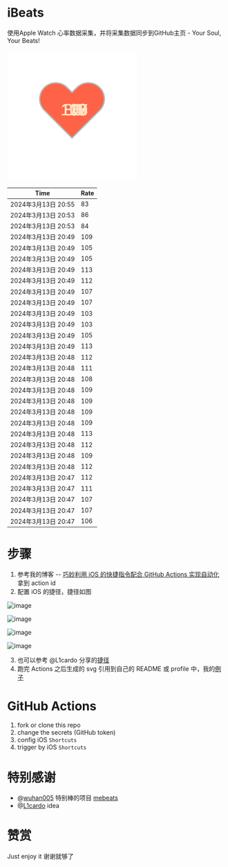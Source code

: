 # iBeats
使用Apple Watch 心率数据采集，并将采集数据同步到GitHub主页 - Your Soul, Your Beats!

![](./files/heart.svg)

<!--START_SECTION:my_heart_rate-->
| Time | Rate | 
 | ---- | ---- | 
| 2024年3月13日 20:55 | 83 |
| 2024年3月13日 20:53 | 86 |
| 2024年3月13日 20:53 | 84 |
| 2024年3月13日 20:49 | 109 |
| 2024年3月13日 20:49 | 105 |
| 2024年3月13日 20:49 | 105 |
| 2024年3月13日 20:49 | 113 |
| 2024年3月13日 20:49 | 112 |
| 2024年3月13日 20:49 | 107 |
| 2024年3月13日 20:49 | 107 |
| 2024年3月13日 20:49 | 103 |
| 2024年3月13日 20:49 | 103 |
| 2024年3月13日 20:49 | 105 |
| 2024年3月13日 20:49 | 113 |
| 2024年3月13日 20:48 | 112 |
| 2024年3月13日 20:48 | 111 |
| 2024年3月13日 20:48 | 108 |
| 2024年3月13日 20:48 | 109 |
| 2024年3月13日 20:48 | 109 |
| 2024年3月13日 20:48 | 109 |
| 2024年3月13日 20:48 | 109 |
| 2024年3月13日 20:48 | 113 |
| 2024年3月13日 20:48 | 112 |
| 2024年3月13日 20:48 | 109 |
| 2024年3月13日 20:48 | 112 |
| 2024年3月13日 20:47 | 112 |
| 2024年3月13日 20:47 | 111 |
| 2024年3月13日 20:47 | 107 |
| 2024年3月13日 20:47 | 107 |
| 2024年3月13日 20:47 | 106 |

<!--END_SECTION:my_heart_rate-->

# 步骤
1. 参考我的博客 -- [巧妙利用 iOS 的快捷指令配合 GitHub Actions 实现自动化](https://github.com/yihong0618/gitblog/issues/198) 拿到 action id
2. 配置 iOS 的捷径，捷径如图

![image](https://user-images.githubusercontent.com/15976103/122154218-0db0b480-ce97-11eb-93bb-5aec07c558dc.png)

![image](https://user-images.githubusercontent.com/15976103/122154236-186b4980-ce97-11eb-8e4b-70551a0391ae.png)

![image](https://user-images.githubusercontent.com/15976103/122154268-2d47dd00-ce97-11eb-902e-3acf292265a9.png)

![image](https://user-images.githubusercontent.com/15976103/122174055-fa144680-ceb4-11eb-9be2-3eb83cd516f7.png)

3. 也可以参考 @L1cardo 分享的[捷径](https://www.icloud.com/shortcuts/6ab6047b459c41ad822ad6b94b1c03d4)
4. 跑完 Actions 之后生成的 svg 引用到自己的 README 或 profile 中，我的[例子](https://github.com/yihong0618) 

# GitHub Actions

1. fork or clone this repo
2. change the secrets (GitHub token)
3. config iOS `Shortcuts` 
4. trigger by iOS `Shortcuts`

# 特别感谢
- @[wuhan005](https://github.com/wuhan005) 特别棒的项目 [mebeats](https://github.com/wuhan005/mebeats)
- @[L1cardo](https://github.com/L1cardo) idea

# 赞赏
Just enjoy it
谢谢就够了
